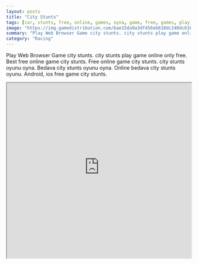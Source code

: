 ```yaml
---
layout: posts
title: "City Stunts"
tags: [car, stunts, free, online, games, oyna, game, free, games, play, play, games]
image: "https://img.gamedistribution.com/bae15da9a3df456eb618dc240dc6164c-512x384.jpeg"
summary: "Play Web Browser Game city stunts. city stunts play game online only free. Best free online game city stunts. Free online game city stunts. city stunts oyunu oyna. Bedava city stunts oyunu oyna. Online bedava city stunts oyunu. Android, ios free game city stunts."
category: "Racing"
---
```


Play Web Browser Game city stunts. city stunts play game online only free. Best free online game city stunts. Free online game city stunts. city stunts oyunu oyna. Bedava city stunts oyunu oyna. Online bedava city stunts oyunu. Android, ios free game city stunts.

<iframe width="100%" height="480px;" src="https://html5.gamedistribution.com/bae15da9a3df456eb618dc240dc6164c/"></iframe>